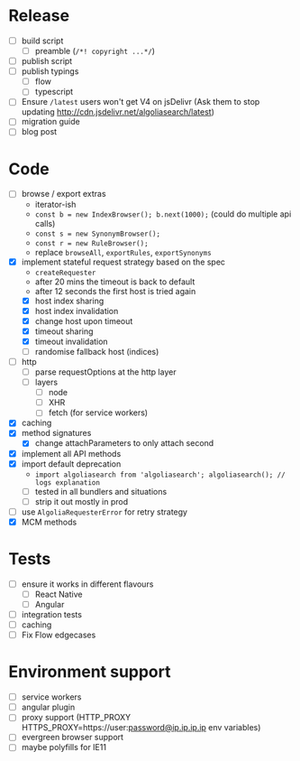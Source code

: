 # Release

* [ ] build script
  * [ ] preamble (`/*! copyright ...*/`)
* [ ] publish script
* [ ] publish typings
  * [ ] flow
  * [ ] typescript
* [ ] Ensure `/latest` users won't get V4 on jsDelivr (Ask them to stop updating <http://cdn.jsdelivr.net/algoliasearch/latest>)
* [ ] migration guide
* [ ] blog post

# Code

* [ ] browse / export extras
  * iterator-ish
  * `const b = new IndexBrowser(); b.next(1000);` (could do multiple api calls)
  * `const s = new SynonymBrowser();`
  * `const r = new RuleBrowser();`
  * replace `browseAll`, `exportRules`, `exportSynonyms`
* [x] implement stateful request strategy based on the spec
  * `createRequester`
  * after 20 mins the timeout is back to default
  * after 12 seconds the first host is tried again
  * [x] host index sharing
  * [x] host index invalidation
  * [x] change host upon timeout
  * [x] timeout sharing
  * [x] timeout invalidation
  * [ ] randomise fallback host (indices)
* [ ] http
  * [ ] parse requestOptions at the http layer
  * [ ] layers
    * [ ] node
    * [ ] XHR
    * [ ] fetch (for service workers)
* [x] caching
* [x] method signatures
  * [x] change attachParameters to only attach second
* [x] implement all API methods
* [x] import default deprecation
  * `import algoliasearch from 'algoliasearch'; algoliasearch(); // logs explanation`
  * [ ] tested in all bundlers and situations
  * [ ] strip it out mostly in prod
* [ ] use `AlgoliaRequesterError` for retry strategy
* [x] MCM methods

# Tests

* [ ] ensure it works in different flavours
  * [ ] React Native
  * [ ] Angular
* [ ] integration tests
* [ ] caching
* [ ] Fix Flow edgecases

# Environment support

* [ ] service workers
* [ ] angular plugin
* [ ] proxy support (HTTP_PROXY HTTPS_PROXY=https://user:password@ip.ip.ip.ip env variables)
* [ ] evergreen browser support
* [ ] maybe polyfills for IE11
